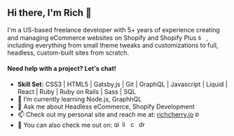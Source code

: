 
## Hi there, I'm Rich 👋

I'm a US-based freelance developer with 5+ years of experience creating and managing eCommerce websites on Shopify and Shopify Plus [<img src='https://cdn.jsdelivr.net/npm/simple-icons@3.0.1/icons/shopify.svg' alt='shopify' height='15'>](https://richcherry.io/)  , including everything from small theme tweaks and customizations to full, headless, custom-built sites from scratch.

#### Need help with a project? Let's chat!

- **Skill Set:** CSS3 | HTML5 | Gatsby.js | Git | GraphQL | Javascript | Liquid | React | Ruby | Ruby on Rails | Sass | SQL
- 🌱 I’m currently learning Node.js, GraphhQL
- 💬 Ask me about Headless eCommerce, Shopify Development
- 📫 Check out my personal site and reach me at: [richcherry.io](https://richcherry.io "Freelance Shopify Developer")  [<img src='https://cdn.jsdelivr.net/npm/simple-icons@3.0.1/icons/icloud.svg' alt='portfolio' height='15'>](https://richcherry.io/)
- 📲 You can also check me out on:
[<img src='https://cdn.jsdelivr.net/npm/simple-icons@3.0.1/icons/github.svg' alt='github' height='15'>](https://github.com/rich-cherry)  [<img src='https://cdn.jsdelivr.net/npm/simple-icons@3.0.1/icons/linkedin.svg' alt='linkedin' height='15'>](https://www.linkedin.com/in/rich-cherry//)  [<img src='https://cdn.jsdelivr.net/npm/simple-icons@3.0.1/icons/codewars.svg' alt='codewars' height='15'>](https://www.codewars.com/users/RichNC)  [<img src='https://cdn.jsdelivr.net/npm/simple-icons@3.0.1/icons/dribbble.svg' alt='dribbble' height='15'>](https://dribbble.com/richcherryio)  



<!--
**rich-cherry/rich-cherry** is a ✨ _special_ ✨ repository because its `README.md` (this file) appears on your GitHub profile.

Here are some ideas to get you started:

- 🔭 I’m currently working on ...
- 👯 I’m looking to collaborate on ...
- 🤔 I’m looking for help with ...

- 😄 Pronouns: ...
- ⚡ Fun fact: ...
-->
